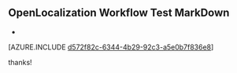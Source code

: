 ## OpenLocalization Workflow Test MarkDown
* 

[AZURE.INCLUDE [d572f82c-6344-4b29-92c3-a5e0b7f836e8](calleeMd1.md)]

 
thanks!